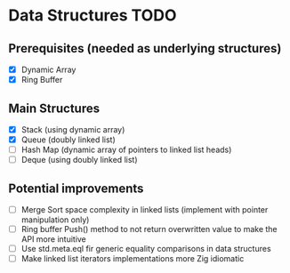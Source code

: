 # Data Structures TODO

## Prerequisites (needed as underlying structures)
- [x] Dynamic Array
- [x] Ring Buffer

## Main Structures
- [x] Stack (using dynamic array)
- [x] Queue (doubly linked list)
- [ ] Hash Map (dynamic array of pointers to linked list heads)
- [ ] Deque (using doubly linked list)

## Potential improvements
- [ ] Merge Sort space complexity in linked lists (implement with pointer manipulation only)
- [ ] Ring buffer Push() method to not return overwritten value to make the API more intuitive
- [ ] Use std.meta.eql fir generic equality comparisons in data structures
- [ ] Make linked list iterators implementations more Zig idiomatic